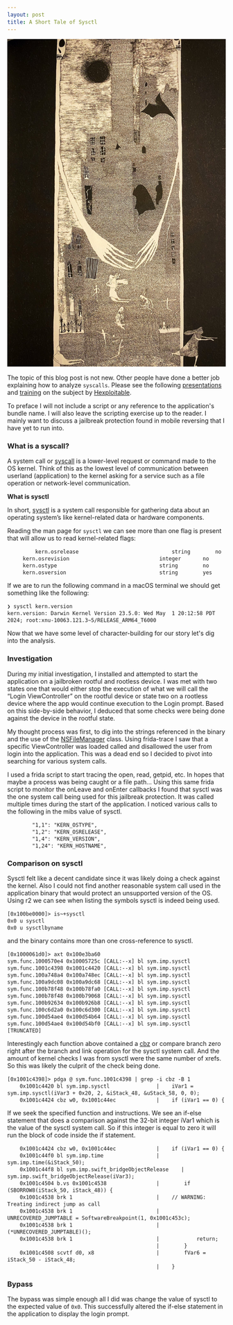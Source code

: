 ```yaml
---
layout: post
title: A Short Tale of Sysctl
---
```


![Untitled](/assets/syscallCover.jpeg)

The topic of this blog post is not new. Other people have done a better job explaining how to analyze `syscalls`. Please see the following [presentations](https://youtu.be/qFLJjByneA4?si=ofEOOmSIk2_aIXau) and [training](https://www.youtube.com/live/sgNDYgLyAP4?si=BI_juNbKwFl2swu7&t=12395) on the subject by [Hexploitable](https://x.com/Hexploitable). 

To preface I will not include a script or any reference to the application's bundle name. I will also leave the scripting exercise up to the reader. I mainly want to discuss a jailbreak protection found in mobile reversing that I have yet to run into.  

### What is a syscall?

A system call or [syscall](https://opensource.apple.com/source/xnu/xnu-1504.3.12/bsd/kern/syscalls.master) is a lower-level request or command made to the OS kernel. Think of this as the lowest level of communication between userland (application) to the kernel asking for a service such as a file operation or network-level communication. 

**What is sysctl**

In short, [sysctl](https://developer.apple.com/documentation/installer_js/system/1812308-sysctl) is a system call responsible for gathering data about an operating system’s like kernel-related data or hardware components. 

Reading the man page for `sysctl` we can see more than one flag is present that will allow us to read kernel-related flags: 

```
		 kern.osrelease                              string        no
     kern.osrevision                             integer       no
     kern.ostype                                 string        no
     kern.osversion                              string        yes
```

If we are to run the following command in a macOS terminal we should get something like the following:

```
❯ sysctl kern.version
kern.version: Darwin Kernel Version 23.5.0: Wed May  1 20:12:58 PDT 2024; root:xnu-10063.121.3~5/RELEASE_ARM64_T6000
```

Now that we have some level of character-building for our story let's dig into the analysis.

### Investigation

During my initial investigation, I installed and attempted to start the application on a jailbroken rootful and rootless device. I was met with two states one that would either stop the execution of what we will call the “Login ViewController” on the rootful device or state two on a rootless device where the app would continue execution to the Login prompt. Based on this side-by-side behavior, I deduced that some checks were being done against the device in the rootful state. 

My thought process was first, to dig into the strings referenced in the binary and the use of the [NSFileManager](https://developer.apple.com/documentation/foundation/filemanager) class. Using frida-trace I saw that a specific ViewController was loaded called and disallowed the user from login into the application. This was a dead end so I decided to pivot into searching for various system calls. 

I used a frida script to start tracing the open, read, getpid, etc. In hopes that maybe a process was being caught or a file path… Using this same frida script to monitor the onLeave and onEnter callbacks I found that sysctl was the one system call being used for this jailbreak protection. It was called multiple times during the start of the application. I noticed various calls to the following in the mibs value of sysctl. 

```
        "1,1": "KERN_OSTYPE",
        "1,2": "KERN_OSRELEASE",
        "1,4": "KERN_VERSION",
        "1,24": "KERN_HOSTNAME",
```

### Comparison on sysctl

Sysctl felt like a decent candidate since it was likely doing a check against the kernel. Also I could not find another reasonable system call used in the application binary that would protect an unsupported version of the OS. Using r2 we can see when listing the symbols sysctl is indeed being used.

```
[0x100be0000]> is~+sysctl
0x0 u sysctl
0x0 u sysctlbyname
```

and the binary contains more than one cross-reference to sysctl. 

```
[0x1000061d0]> axt 0x100e3ba60
sym.func.1000570e4 0x10005725c [CALL:--x] bl sym.imp.sysctl
sym.func.1001c4398 0x1001c4420 [CALL:--x] bl sym.imp.sysctl
sym.func.100a748a4 0x100a748ec [CALL:--x] bl sym.imp.sysctl
sym.func.100a9dc08 0x100a9dc68 [CALL:--x] bl sym.imp.sysctl
sym.func.100b78f48 0x100b78fa0 [CALL:--x] bl sym.imp.sysctl
sym.func.100b78f48 0x100b79068 [CALL:--x] bl sym.imp.sysctl
sym.func.100b92634 0x100b926b8 [CALL:--x] bl sym.imp.sysctl
sym.func.100c6d2a0 0x100c6d300 [CALL:--x] bl sym.imp.sysctl
sym.func.100d54ae4 0x100d54b64 [CALL:--x] bl sym.imp.sysctl
sym.func.100d54ae4 0x100d54bf0 [CALL:--x] bl sym.imp.sysctl
[TRUNCATED]
```

Interestingly each function above contained a [cbz](https://developer.arm.com/documentation/ddi0597/2024-03/Base-Instructions/CBNZ--CBZ--Compare-and-Branch-on-Nonzero-or-Zero-?lang=en) or compare branch zero right after the branch and link operation for the sysctl system call. And the amount of kernel checks I was from sysctl were the same number of xrefs. So this was likely the culprit of the check being done.

```
[0x1001c4398]> pdga @ sym.func.1001c4398 | grep -i cbz -B 1
    0x1001c4420 bl sym.imp.sysctl               |    iVar1 = sym.imp.sysctl(iVar3 + 0x20, 2, &iStack_48, &uStack_58, 0, 0);
    0x1001c4424 cbz w0, 0x1001c44ec             |    if (iVar1 == 0) {
```

If we seek the specified function and instructions. We see an if-else statement that does a comparison against the 32-bit integer iVar1 which is the value of the sysctl system call. So if this integer is equal to zero it will run the block of code inside the if statement. 

```
    0x1001c4424 cbz w0, 0x1001c44ec             |    if (iVar1 == 0) {
    0x1001c44f0 bl sym.imp.time                 |        sym.imp.time(&iStack_50);
    0x1001c44f8 bl sym.imp.swift_bridgeObjectRelease    |        sym.imp.swift_bridgeObjectRelease(iVar3);
    0x1001c4504 b.vs 0x1001c4538                |        if (SBORROW8(iStack_50, iStack_48)) {
    0x1001c4538 brk 1                           |    // WARNING: Treating indirect jump as call
    0x1001c4538 brk 1                           |            UNRECOVERED_JUMPTABLE = SoftwareBreakpoint(1, 0x1001c453c);
    0x1001c4538 brk 1                           |            (*UNRECOVERED_JUMPTABLE)();
    0x1001c4538 brk 1                           |            return;
                                                |        }
    0x1001c4508 scvtf d0, x8                    |        fVar6 = iStack_50 - iStack_48;
                                                |    }
```

### Bypass

The bypass was simple enough all I did was change the value of sysctl to the expected value of `0x0`.  This successfully altered the if-else statement in the application to display the login prompt.
